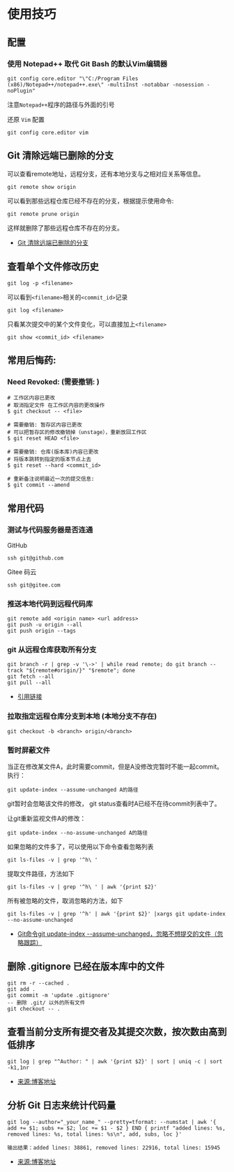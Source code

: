 # 使用技巧

## 配置

### 使用 Notepad++ 取代 Git Bash 的默认Vim编辑器

```shell
git config core.editor "\"C:/Program Files (x86)/Notepad++/notepad++.exe\" -multiInst -notabbar -nosession -noPlugin"
```

注意`Notepad++`程序的路径与外面的引号


还原 `Vim` 配置

```shell
git config core.editor vim
```

## Git 清除远端已删除的分支

可以查看remote地址，远程分支，还有本地分支与之相对应关系等信息。

```shell
git remote show origin
```

可以看到那些远程仓库已经不存在的分支，根据提示使用命令:

```shell
git remote prune origin
```

这样就删除了那些远程仓库不存在的分支。

* [Git 清除远端已删除的分支](https://www.cnblogs.com/weifeng1463/p/9916469.html)

## 查看单个文件修改历史

```shell
git log -p <filename>
```

可以看到`<filename>`相关的`<commit_id>`记录

```shell
git log <filename>
```

只看某次提交中的某个文件变化，可以直接加上`<filename>`

```shell
git show <commit_id> <filename>
```

## 常用后悔药:

### Need Revoked: (需要撤销: )

```shell
# 工作区内容已更改
# 取消指定文件 在工作区内容的更改操作
$ git checkout -- <file>

# 需要撤销: 暂存区内容已更改
# 可以把暂存区的修改撤销掉（unstage），重新放回工作区
$ git reset HEAD <file>

# 需要撤销: 仓库(版本库)内容已更改
# 将版本跳转到指定的版本节点上去
$ git reset --hard <commit_id>

# 重新备注说明最近一次的提交信息:
$ git commit --amend
```

## 常用代码

### 测试与代码服务器是否连通

GitHub
```shell
ssh git@github.com
```

Gitee 码云
```shell
ssh git@gitee.com
```

### 推送本地代码到远程代码库

```shell
git remote add <origin name> <url address>
git push -u origin --all
git push origin --tags
```

### git 从远程仓库获取所有分支

```shell
git branch -r | grep -v '\->' | while read remote; do git branch --track "${remote#origin/}" "$remote"; done
git fetch --all
git pull --all
```

* [引用链接](http://stackoverflow.com/questions/10312521/how-to-fetch-all-git-branches)


### 拉取指定远程仓库分支到本地 (本地分支不存在)

```shell
git checkout -b <branch> origin/<branch>
```

### 暂时屏蔽文件

当正在修改某文件A，此时需要commit，但是A没修改完暂时不能一起commit。 执行：

```shell
git update-index --assume-unchanged A的路径
```

git暂时会忽略该文件的修改， git status查看时A已经不在待commit列表中了。

让git重新监视文件A的修改：

```shell
git update-index --no-assume-unchanged A的路径
```

如果忽略的文件多了，可以使用以下命令查看忽略列表

```shell
git ls-files -v | grep '^h\ '
```

提取文件路径，方法如下

```shell
git ls-files -v | grep '^h\ ' | awk '{print $2}'
```

所有被忽略的文件，取消忽略的方法，如下

```shell
git ls-files -v | grep '^h' | awk '{print $2}' |xargs git update-index --no-assume-unchanged
```

* [Git命令git update-index --assume-unchanged，忽略不想提交的文件（忽略跟踪）](https://www.cnblogs.com/wt645631686/p/10007328.html)

## 删除 .gitignore 已经在版本库中的文件

```shell
git rm -r --cached .
git add .
git commit -m 'update .gitignore'
-- 删除 .git/ 以外的所有文件
git checkout -- .
```

## 查看当前分支所有提交者及其提交次数，按次数由高到低排序
```shell
git log | grep "^Author: " | awk '{print $2}' | sort | uniq -c | sort -k1,1nr
```
* [来源:博客地址](https://blog.csdn.net/cyf15238622067/article/details/82980782)


## 分析 Git 日志来统计代码量
```shell
git log --author="_your_name_" --pretty=tformat: --numstat | awk '{ add += $1; subs += $2; loc += $1 - $2 } END { printf "added lines: %s, removed lines: %s, total lines: %s\n", add, subs, loc }'
```
```
输出结果：added lines: 38861, removed lines: 22916, total lines: 15945
```
* [来源:博客地址](https://blog.csdn.net/cyf15238622067/article/details/82980782)
